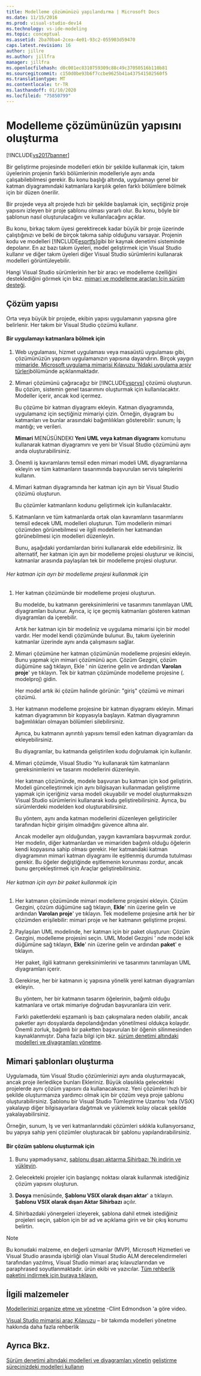 ```yaml
---
title: Modelleme çözümünüzü yapılandırma | Microsoft Docs
ms.date: 11/15/2016
ms.prod: visual-studio-dev14
ms.technology: vs-ide-modeling
ms.topic: conceptual
ms.assetid: 2ba70ba4-2cea-4e01-93c2-055903d59470
caps.latest.revision: 16
author: jillre
ms.author: jillfra
manager: jillfra
ms.openlocfilehash: d0c001ec8310759309c88c49c37050516b110b81
ms.sourcegitcommit: c150d0be93b6f7ccbe9625b41a437541502560f5
ms.translationtype: MT
ms.contentlocale: tr-TR
ms.lasthandoff: 01/10/2020
ms.locfileid: "75850799"
---
```

# <a name="structure-your-modeling-solution"></a>Modelleme çözümünüzün yapısını oluşturma

[!INCLUDE[vs2017banner](../includes/vs2017banner.md)]

Bir geliştirme projesinde modelleri etkin bir şekilde kullanmak için, takım üyelerinin projenin farklı bölümlerinin modelleriyle aynı anda çalışabilebilmesi gerekir. Bu konu başlığı altında, uygulamayı genel bir katman diyagramındaki katmanlara karşılık gelen farklı bölümlere bölmek için bir düzen önerilir.

Bir projede veya alt projede hızlı bir şekilde başlamak için, seçtiğiniz proje yapısını izleyen bir proje şablonu olması yararlı olur. Bu konu, böyle bir şablonun nasıl oluşturulacağını ve kullanılacağını açıklar.

Bu konu, birkaç takım üyesi gerektirecek kadar büyük bir proje üzerinde çalıştığınızı ve belki de birçok takıma sahip olduğunu varsayar. Projenin kodu ve modelleri [!INCLUDE[esprtfs](../includes/esprtfs-md.md)]gibi bir kaynak denetimi sisteminde depolanır. En az bazı takım üyeleri, model geliştirmek için Visual Studio kullanır ve diğer takım üyeleri diğer Visual Studio sürümlerini kullanarak modelleri görüntüleyebilir.

Hangi Visual Studio sürümlerinin her bir aracı ve modelleme özelliğini desteklediğini görmek için bkz. [mimari ve modelleme araçları Için sürüm desteği](../modeling/what-s-new-for-design-in-visual-studio.md#VersionSupport).

## <a name="solution-structure"></a>Çözüm yapısı

Orta veya büyük bir projede, ekibin yapısı uygulamanın yapısına göre belirlenir. Her takım bir Visual Studio çözümü kullanır.

#### <a name="to-divide-an-application-into-layers"></a>Bir uygulamayı katmanlara bölmek için

1. Web uygulaması, hizmet uygulaması veya masaüstü uygulaması gibi, çözümünüzün yapısını uygulamanızın yapısına dayandırın. Birçok yaygın [mimaride, Microsoft uygulama mimarisi Kılavuzu 'Ndaki uygulama arşiv türleri](https://docs.microsoft.com/previous-versions/msp-n-p/ee658107(v=pandp.10)?redirectedfrom=MSDN)bölümünde açıklanmaktadır.

2. Mimari çözümünü çağıracağız bir [!INCLUDE[vsprvs](../includes/vsprvs-md.md)] çözümü oluşturun. Bu çözüm, sistemin genel tasarımını oluşturmak için kullanılacaktır. Modeller içerir, ancak kod içermez.

    Bu çözüme bir katman diyagramı ekleyin. Katman diyagramında, uygulamanız için seçtiğiniz mimariyi çizin. Örneğin, diyagram bu katmanları ve bunlar arasındaki bağımlılıkları gösterebilir: sunum; İş mantığı; ve verileri.

    **Mimari** MENÜSÜNDEKI **Yeni UML veya katman diyagramı** komutunu kullanarak katman diyagramını ve yeni bir Visual Studio çözümünü aynı anda oluşturabilirsiniz.

3. Önemli iş kavramlarını temsil eden mimari modeli UML diyagramlarına ekleyin ve tüm katmanların tasarımında başvurulan servis taleplerini kullanın.

4. Mimari katman diyagramında her katman için ayrı bir Visual Studio çözümü oluşturun.

    Bu çözümler katmanların kodunu geliştirmek için kullanılacaktır.

5. Katmanların ve tüm katmanlarda ortak olan kavramların tasarımlarını temsil edecek UML modelleri oluşturun. Tüm modellerin mimari çözümden görünebilmesi ve ilgili modellerin her katmandan görünebilmesi için modelleri düzenleyin.

    Bunu, aşağıdaki yordamlardan birini kullanarak elde edebilirsiniz. İlk alternatif, her katman için ayrı bir modelleme projesi oluşturur ve ikincisi, katmanlar arasında paylaşılan tek bir modelleme projesi oluşturur.

###### <a name="to-use-a-separate-modeling-project-for-each-layer"></a>Her katman için ayrı bir modelleme projesi kullanmak için

1. Her katman çözümünde bir modelleme projesi oluşturun.

    Bu modelde, bu katmanın gereksinimlerini ve tasarımını tanımlayan UML diyagramları bulunur. Ayrıca, iç içe geçmiş katmanları gösteren katman diyagramları da içerebilir.

    Artık her katman için bir modeliniz ve uygulama mimarisi için bir model vardır. Her model kendi çözümünde bulunur. Bu, takım üyelerinin katmanlar üzerinde aynı anda çalışmasını sağlar.

2. Mimari çözümüne her katman çözümünün modelleme projesini ekleyin. Bunu yapmak için mimari çözümünü açın. Çözüm Gezgini, çözüm düğümüne sağ tıklayın, Ekle ' nin üzerine gelin ve ardından **Varolan proje**' ye tıklayın. Tek bir katman çözümünde modelleme projesine (. modelproj) gidin.

    Her model artık iki çözüm halinde görünür: "giriş" çözümü ve mimari çözümü.

3. Her katmanın modelleme projesine bir katman diyagramı ekleyin. Mimari katman diyagramının bir kopyasıyla başlayın. Katman diyagramının bağımlılıkları olmayan bölümleri silebilirsiniz.

    Ayrıca, bu katmanın ayrıntılı yapısını temsil eden katman diyagramları da ekleyebilirsiniz.

    Bu diyagramlar, bu katmanda geliştirilen kodu doğrulamak için kullanılır.

4. Mimari çözümde, Visual Studio 'Yu kullanarak tüm katmanların gereksinimlerini ve tasarım modellerini düzenleyin.

    Her katman çözümünde, modele başvuran bu katman için kod geliştirin. Modeli güncelleştirmek için aynı bilgisayarı kullanmadan geliştirme yapmak için içeriğiniz varsa modeli okuyabilir ve model oluşturmaksızın Visual Studio sürümlerini kullanarak kodu geliştirebilirsiniz. Ayrıca, bu sürümlerdeki modelden kod oluşturabilirsiniz.

    Bu yöntem, aynı anda katman modellerini düzenleyen geliştiriciler tarafından hiçbir girişim olmadığını güvence altına alır.

    Ancak modeller ayrı olduğundan, yaygın kavramlara başvurmak zordur. Her modelin, diğer katmanlardan ve mimariden bağımlı olduğu öğelerin kendi kopyasına sahip olması gerekir. Her katmandaki katman diyagramının mimari katman diyagramı ile eşitlenmiş durumda tutulması gerekir. Bu öğeler değiştiğinde eşitlemenin korunması zordur, ancak bunu gerçekleştirmek için Araçlar geliştirebilirsiniz.

###### <a name="to-use-a-separate-package-for-each-layer"></a>Her katman için ayrı bir paket kullanmak için

1. Her katmanın çözümünde mimari modelleme projesini ekleyin. Çözüm Gezgini, çözüm düğümüne sağ tıklayın, **Ekle**' nin üzerine gelin ve ardından **Varolan proje**' ye tıklayın. Tek modelleme projesine artık her bir çözümden erişilebilir: mimari proje ve her katmanın geliştirme projesi.

2. Paylaşılan UML modelinde, her katman için bir paket oluşturun: Çözüm Gezgini, modelleme projesini seçin. UML Model Gezgini ' nde model kök düğümüne sağ tıklayın, **Ekle**' nin üzerine gelin ve ardından **paket**' e tıklayın.

    Her paket, ilgili katmanın gereksinimlerini ve tasarımını tanımlayan UML diyagramları içerir.

3. Gerekirse, her bir katmanın iç yapısına yönelik yerel katman diyagramları ekleyin.

    Bu yöntem, her bir katmanın tasarım öğelerinin, bağımlı olduğu katmanlara ve ortak mimariye doğrudan başvuranlara izin verir.

    Farklı paketlerdeki eşzamanlı iş bazı çakışmalara neden olabilir, ancak paketler ayrı dosyalarda depolandığından yönetilmesi oldukça kolaydır. Önemli zorluk, bağımlı bir paketten başvurulan bir öğenin silinmesinden kaynaklanmıştır. Daha fazla bilgi için bkz. [sürüm denetimi altındaki modelleri ve diyagramları yönetme](../modeling/manage-models-and-diagrams-under-version-control.md).

## <a name="creating-architecture-templates"></a>Mimari şablonları oluşturma

Uygulamada, tüm Visual Studio çözümlerinizi aynı anda oluşturmayacak, ancak proje ilerledikçe bunları Ekleriniz. Büyük olasılıkla gelecekteki projelerde aynı çözüm yapısını da kullanacaksınız.  Yeni çözümleri hızlı bir şekilde oluşturmanıza yardımcı olmak için bir çözüm veya proje şablonu oluşturabilirsiniz. Şablonu bir Visual Studio Tümleştirme Uzantısı 'nda (VSıX) yakalayıp diğer bilgisayarlara dağıtmak ve yüklemek kolay olacak şekilde yakalayabilirsiniz.

Örneğin, sunum, Iş ve veri katmanlarındaki çözümleri sıklıkla kullanıyorsanız, bu yapıya sahip yeni çözümler oluşturacak bir şablonu yapılandırabilirsiniz.

#### <a name="to-create-a-solution-template"></a>Bir çözüm şablonu oluşturmak için

1. Bunu yapmadıysanız, [şablonu dışarı aktarma Sihirbazı 'Nı indirin ve yükleyin](https://marketplace.visualstudio.com/items?itemName=VisualStudioProductTeam.ExportTemplateWizard).

2. Gelecekteki projeler için başlangıç noktası olarak kullanmak istediğiniz çözüm yapısını oluşturun.

3. **Dosya** menüsünde, **Şablonu VSIX olarak dışarı aktar**' a tıklayın. **Şablonu VSIX olarak dışarı Aktar Sihirbazı** açılır.

4. Sihirbazdaki yönergeleri izleyerek, şablona dahil etmek istediğiniz projeleri seçin, şablon için bir ad ve açıklama girin ve bir çıkış konumu belirtin.

> [!NOTE]
> Bu konudaki malzeme, en değerli uzmanlar (MVP), Microsoft Hizmetleri ve Visual Studio arasında işbirliği olan Visual Studio ALM derecelendirmeleri tarafından yazılmış, Visual Studio mimari araç kılavuzlarından ve paraphrased soyutlanmaktadır. ürün ekibi ve yazıcılar. [Tüm rehberlik paketini indirmek için buraya tıklayın.](https://archive.codeplex.com/?p=vsarchitectureguide)

## <a name="related-materials"></a>İlgili malzemeler

[Modellerinizi organize etme ve yönetme](https://channel9.msdn.com/blogs/clinted/uml-with-vs-2010-part-9-organizing-and-managing-your-models) -Clint Edmondson 'a göre video.

[Visual Studio mimarisi araç Kılavuzu](../modeling/visual-studio-architecture-tooling-guidance.md) – bir takımda modelleri yönetme hakkında daha fazla rehberlik

## <a name="see-also"></a>Ayrıca Bkz.

[Sürüm denetimi altındaki modelleri ve diyagramları yönetin](../modeling/manage-models-and-diagrams-under-version-control.md)
[geliştirme sürecinizdeki modelleri kullanın](../modeling/use-models-in-your-development-process.md)

